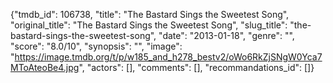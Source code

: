 {"tmdb_id": 106738, "title": "The Bastard Sings the Sweetest Song", "original_title": "The Bastard Sings the Sweetest Song", "slug_title": "the-bastard-sings-the-sweetest-song", "date": "2013-01-18", "genre": "", "score": "8.0/10", "synopsis": "", "image": "https://image.tmdb.org/t/p/w185_and_h278_bestv2/oWo6RkZjSNgW0Yca7MToAteoBe4.jpg", "actors": [], "comments": [], "recommandations_id": []}